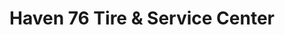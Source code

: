 ---
title: "Haven 76 Tire & Service Center"
url: /alta-loma/haven-76-tire-and-service-center/
shop: car repair
---